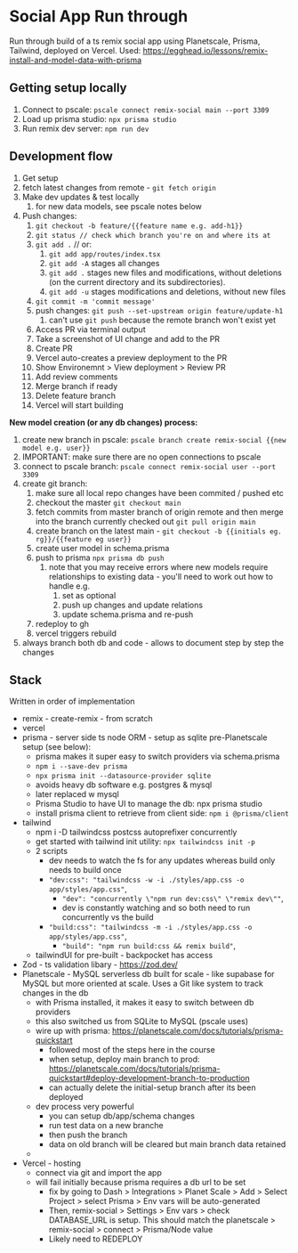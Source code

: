 # Social App Run through
Run through build of a ts remix social app using Planetscale, Prisma, Tailwind, deployed on Vercel.
Used: https://egghead.io/lessons/remix-install-and-model-data-with-prisma

## Getting setup locally
1. Connect to pscale: `pscale connect remix-social main --port 3309`
2. Load up prisma studio: `npx prisma studio`
3. Run remix dev server: `npm run dev`

## Development flow
1. Get setup
2. fetch latest changes from remote - `git fetch origin`
3. Make dev updates & test locally
   1. for new data models, see pscale notes below
4. Push changes:
   1. `git checkout -b feature/{{feature name e.g. add-h1}}`
   2. `git status // check which branch you're on and where its at`
   3. `git add .` // or:
      1. `git add app/routes/index.tsx`
      2. `git add -A` stages all changes
      3. `git add .` stages new files and modifications, without deletions (on the current directory and its subdirectories).
      4. `git add -u` stages modifications and deletions, without new files
   4. `git commit -m 'commit message'`
   5. push changes: `git push --set-upstream origin feature/update-h1`
      1. can't use `git push` because the remote branch won't exist yet
   6. Access PR via terminal output
   7. Take a screenshot of UI change and add to the PR
   8. Create PR
   9.  Vercel auto-creates a preview deployment to the PR
   10. Show Environemnt > View deployment > Review PR
   11. Add review comments
   12. Merge branch if ready
   13. Delete feature branch
   14. Vercel will start building

**New model creation (or any db changes) process:**
   1. create new branch in pscale: `pscale branch create remix-social {{new model e.g. user}}`
   2. IMPORTANT: make sure there are no open connections to pscale
   3. connect to pscale branch: `pscale connect remix-social user --port 3309`
   4. create git branch: 
      1. make sure all local repo changes have been commited / pushed etc
      2. checkout the master `git checkout main` 
      3. fetch commits from master branch of origin remote and then merge into the branch currently checked out `git pull origin main`
      4. create branch on the latest main - `git checkout -b {{initials eg. rg}}/{{feature eg user}}`
      5. create user model in schema.prisma
      6. push to prisma `npx prisma db push`
         1. note that you may receive errors where new models require relationships to existing data - you'll need to work out how to handle e.g. 
            1. set as optional 
            2. push up changes and update relations
            3. update schema.prisma and re-push
      7. redeploy to gh
      8. vercel triggers rebuild
   5. always branch both db and code - allows to document step by step the changes

## Stack
Written in order of implementation
- remix - create-remix - from scratch
- vercel
- prisma - server side ts node ORM - setup as sqlite pre-Planetscale setup (see below): 
  - prisma makes it super easy to switch providers via schema.prisma
  - `npm i --save-dev prisma`
  - `npx prisma init --datasource-provider sqlite`
  - avoids heavy db software e.g. postgres & mysql
  - later replaced w mysql 
  - Prisma Studio to have UI to manage the db: npx prisma studio
  - install prisma client to retrieve from client side: `npm i @prisma/client`
- tailwind
  - npm i -D tailwindcss postcss autoprefixer concurrently
  - get started with tailwind init utility: `npx tailwindcss init -p`
  - 2 scripts
    - dev needs to watch the fs for any updates whereas build only needs to build once
    - `"dev:css": "tailwindcss -w -i ./styles/app.css -o app/styles/app.css"`,
      - `"dev": "concurrently \"npm run dev:css\" \"remix dev\""`,
      - dev is constantly watching and so both need to run concurrently vs the build
    - `"build:css": "tailwindcss -m -i ./styles/app.css -o app/styles/app.css"`,
      - `"build": "npm run build:css && remix build"`,
  - tailwindUI for pre-built - backpocket has access
- Zod - ts validation libary - https://zod.dev/
- Planetscale - MySQL serverless db built for scale - like supabase for MySQL but more oriented at scale. Uses a Git like system to track changes in the db
  - with Prisma installed, it makes it easy to switch between db providers
  - this also switched us from SQLite to MySQL (pscale uses)
  - wire up with prisma: https://planetscale.com/docs/tutorials/prisma-quickstart
    - followed most of the steps here in the course
    - when setup, deploy main branch to prod: https://planetscale.com/docs/tutorials/prisma-quickstart#deploy-development-branch-to-production
    - can actually delete the initial-setup branch after its been deployed
  - dev process very powerful
    - you can setup db/app/schema changes
    - run test data on a new branche
    - then push the branch
    - data on old branch will be cleared but main branch data retained
  - 
- Vercel - hosting
  - connect via git and import the app
  - will fail initially because prisma requires a db url to be set
    - fix by going to Dash > Integrations > Planet Scale > Add > Select Project > select Prisma > Env vars will be auto-generated
    - Then, remix-social > Settings > Env vars > check DATABASE_URL is setup. This should match the planetscale > remix-social > connect > Prisma/Node value
    - Likely need to REDEPLOY